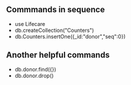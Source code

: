 __Commmands in sequence__
---

* use Lifecare
* db.createCollection("Counters")
* db.Counters.insertOne({_id:"donor","seq":0})

__Another helpful commands__
---
* db.donor.find({})
* db.donor.drop()